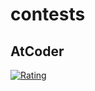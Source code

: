 # contests

## AtCoder

[![Rating](https://badgen.org/img/atcoder/yashikota/rating/algorithm?style=flat)](https://atcoder.jp/users/yashikota?contestType=algo)
